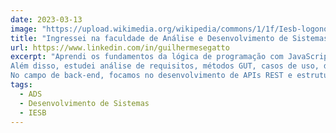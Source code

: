 ```yaml
---
date: 2023-03-13
image: "https://upload.wikimedia.org/wikipedia/commons/1/1f/Iesb-logonowcollege.png"
title: "Ingressei na faculdade de Análise e Desenvolvimento de Sistemas no IESB - SUL"
url: https://www.linkedin.com/in/guilhermesegatto
excerpt: "Aprendi os fundamentos da lógica de programação com JavaScript, explorei a lógica de Aristóteles e mergulhei no mundo do banco de dados, montando e modelando um banco de dados. 
Além disso, estudei análise de requisitos, métodos GUT, casos de uso, diagramas BPMN e sistemas operacionais, onde aprendi os componentes do computador e comandos básicos do Linux. 
No campo de back-end, focamos no desenvolvimento de APIs REST e estrutura de dados com JavaScript, preparado para construir sistemas robustos e escaláveis, cada disciplina tem sido fundamental, pronto para os desafios e oportunidades no mundo da TI."
tags: 
  - ADS
  - Desenvolvimento de Sistemas
  - IESB
---
```

